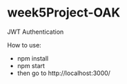 # week5Project-OAK
JWT Authentication

How to use:
- npm install
- npm start
- then go to http://localhost:3000/  
